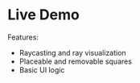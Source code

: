 


# Live Demo

Features:
 - Raycasting and ray visualization
 - Placeable and removable squares
 - Basic UI logic